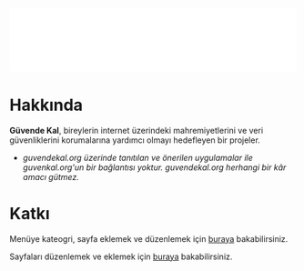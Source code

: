 ![Logo](./docs/images/logo.png)

# Hakkında

**Güvende Kal**, bireylerin internet üzerindeki mahremiyetlerini ve veri güvenliklerini korumalarına yardımcı olmayı hedefleyen bir projeler. 

- *guvendekal.org üzerinde tanıtılan ve önerilen uygulamalar ile guvenkal.org'un bir bağlantısı yoktur. guvendekal.org herhangi bir kâr amacı gütmez.*

# Katkı

Menüye kateogri, sayfa eklemek ve düzenlemek için [buraya](https://github.com/GokturkTalha/guvendekal.org/blob/main/docs/_sidebar.md) bakabilirsiniz.

Sayfaları düzenlemek ve eklemek için [buraya](https://github.com/GokturkTalha/guvendekal.org/tree/main/docs) bakabilirsiniz.


